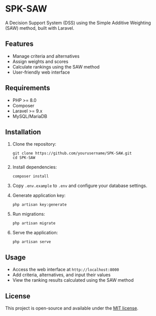 # SPK-SAW

A Decision Support System (DSS) using the Simple Additive Weighting (SAW) method, built with Laravel.

## Features

- Manage criteria and alternatives
- Assign weights and scores
- Calculate rankings using the SAW method
- User-friendly web interface

## Requirements

- PHP >= 8.0
- Composer
- Laravel >= 9.x
- MySQL/MariaDB

## Installation

1. Clone the repository:
    ```
    git clone https://github.com/yourusername/SPK-SAW.git
    cd SPK-SAW
    ```

2. Install dependencies:
    ```
    composer install
    ```

3. Copy `.env.example` to `.env` and configure your database settings.

4. Generate application key:
    ```
    php artisan key:generate
    ```

5. Run migrations:
    ```
    php artisan migrate
    ```

6. Serve the application:
    ```
    php artisan serve
    ```

## Usage

- Access the web interface at `http://localhost:8000`
- Add criteria, alternatives, and input their values
- View the ranking results calculated using the SAW method

## License

This project is open-source and available under the [MIT license](LICENSE).